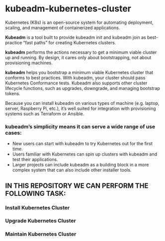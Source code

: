 # kubeadm-kubernetes-cluster

Kubernetes (K8s) is an open-source system for automating deployment, scaling, and management of containerized applications.

**Kubeadm** is a tool built to provide kubeadm init and kubeadm join as best-practice “fast paths” for creating Kubernetes clusters.

**kubeadm** performs the actions necessary to get a minimum viable cluster up and running. By design, it cares only about bootstrapping, not about provisioning machines. 

**kubeadm** helps you bootstrap a minimum viable Kubernetes cluster that conforms to best practices. With kubeadm, your cluster should pass Kubernetes Conformance tests. Kubeadm also supports other cluster lifecycle functions, such as upgrades, downgrade, and managing bootstrap tokens.

Because you can install kubeadm on various types of machine (e.g. laptop, server, Raspberry Pi, etc.), it’s well suited for integration with provisioning systems such as Terraform or Ansible.

### kubeadm’s simplicity means it can serve a wide range of use cases:

- New users can start with kubeadm to try Kubernetes out for the first time.
- Users familiar with Kubernetes can spin up clusters with kubeadm and test their applications.
- Larger projects can include kubeadm as a building block in a more complex system that can also include other installer tools.

IN THIS REPOSITORY WE CAN PERFORM THE FOLLOWING TASK:
-----------------------------------------------------
### Install Kubernetes Cluster
### Upgrade Kubernetes Cluster
### Maintain Kubernetes Cluster
